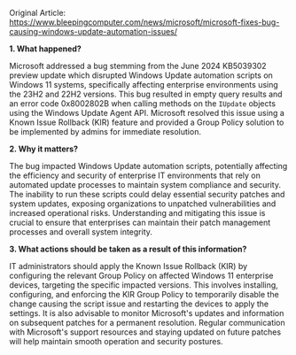 Original Article: https://www.bleepingcomputer.com/news/microsoft/microsoft-fixes-bug-causing-windows-update-automation-issues/

**1. What happened?**

Microsoft addressed a bug stemming from the June 2024 KB5039302 preview update which disrupted Windows Update automation scripts on Windows 11 systems, specifically affecting enterprise environments using the 23H2 and 22H2 versions. This bug resulted in empty query results and an error code 0x8002802B when calling methods on the `IUpdate` objects using the Windows Update Agent API. Microsoft resolved this issue using a Known Issue Rollback (KIR) feature and provided a Group Policy solution to be implemented by admins for immediate resolution.

**2. Why it matters?**

The bug impacted Windows Update automation scripts, potentially affecting the efficiency and security of enterprise IT environments that rely on automated update processes to maintain system compliance and security. The inability to run these scripts could delay essential security patches and system updates, exposing organizations to unpatched vulnerabilities and increased operational risks. Understanding and mitigating this issue is crucial to ensure that enterprises can maintain their patch management processes and overall system integrity.

**3. What actions should be taken as a result of this information?**

IT administrators should apply the Known Issue Rollback (KIR) by configuring the relevant Group Policy on affected Windows 11 enterprise devices, targeting the specific impacted versions. This involves installing, configuring, and enforcing the KIR Group Policy to temporarily disable the change causing the script issue and restarting the devices to apply the settings. It is also advisable to monitor Microsoft's updates and information on subsequent patches for a permanent resolution. Regular communication with Microsoft's support resources and staying updated on future patches will help maintain smooth operation and security postures.
